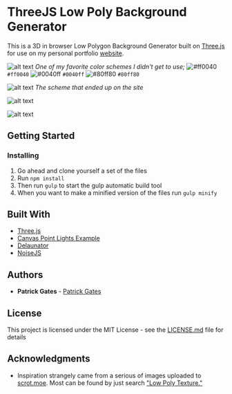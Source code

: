 # ThreeJS Low Poly Background Generator

This is a 3D in browser Low Polygon Background Generator built on [Three.js](https://threejs.org/) for use on my personal portfolio [website](http://patrickgates.com/).


![alt text](https://raw.githubusercontent.com/patrickgates/ThreeJS-Low-Poly-Background-Generator/master/readme-images/1.png)
_One of my favorite color schemes I didn't get to use;_
![#ff0040](https://placehold.it/15/ff0040/000000?text=+) `#ff0040`
![#0040ff](https://placehold.it/15/0040ff/000000?text=+) `#0040ff`
![#80ff80](https://placehold.it/15/80ff80/000000?text=+) `#80ff80`



![alt text](https://raw.githubusercontent.com/patrickgates/ThreeJS-Low-Poly-Background-Generator/master/readme-images/2.png)
_The scheme that ended up on the site_



![alt text](https://raw.githubusercontent.com/patrickgates/ThreeJS-Low-Poly-Background-Generator/master/readme-images/3.png)



![alt text](https://raw.githubusercontent.com/patrickgates/ThreeJS-Low-Poly-Background-Generator/master/readme-images/4.png)

## Getting Started
### Installing

1. Go ahead and clone yourself a set of the files
2. Run `npm install`
3. Then run `gulp` to start the gulp automatic build tool
4. When you want to make a minified version of the files run `gulp minify`

## Built With

* [Three.js](https://threejs.org)
* [Canvas Point Lights Example](https://github.com/mrdoob/three.js/blob/master/examples/canvas_lights_pointlights.html)
* [Delaunator](https://github.com/mapbox/delaunator)
* [NoiseJS](https://github.com/josephg/noisejs)

## Authors

* **Patrick Gates** - [Patrick Gates](htts://patrickgates.com)

## License

This project is licensed under the MIT License - see the [LICENSE.md](LICENSE.md) file for details

## Acknowledgments

* Inspiration strangely came from a serious of images uploaded to [scrot.moe](https://scrot.moe/). Most can be found by just search ["Low Poly Texture."](https://scrot.moe/search/images/?q=low+poly+texture)